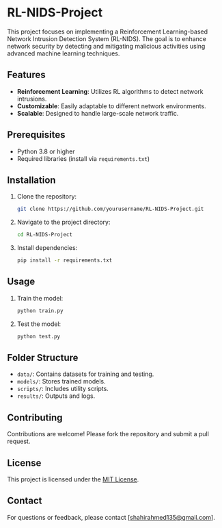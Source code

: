 # RL-NIDS-Project

This project focuses on implementing a Reinforcement Learning-based Network Intrusion Detection System (RL-NIDS). The goal is to enhance network security by detecting and mitigating malicious activities using advanced machine learning techniques.

## Features
- **Reinforcement Learning**: Utilizes RL algorithms to detect network intrusions.
- **Customizable**: Easily adaptable to different network environments.
- **Scalable**: Designed to handle large-scale network traffic.

## Prerequisites
- Python 3.8 or higher
- Required libraries (install via `requirements.txt`)

## Installation
1. Clone the repository:
    ```bash
    git clone https://github.com/yourusername/RL-NIDS-Project.git
    ```
2. Navigate to the project directory:
    ```bash
    cd RL-NIDS-Project
    ```
3. Install dependencies:
    ```bash
    pip install -r requirements.txt
    ```

## Usage
1. Train the model:
    ```bash
    python train.py
    ```
2. Test the model:
    ```bash
    python test.py
    ```

## Folder Structure
- `data/`: Contains datasets for training and testing.
- `models/`: Stores trained models.
- `scripts/`: Includes utility scripts.
- `results/`: Outputs and logs.

## Contributing
Contributions are welcome! Please fork the repository and submit a pull request.

## License
This project is licensed under the [MIT License](LICENSE).

## Contact
For questions or feedback, please contact [shahirahmed135@gmail.com].